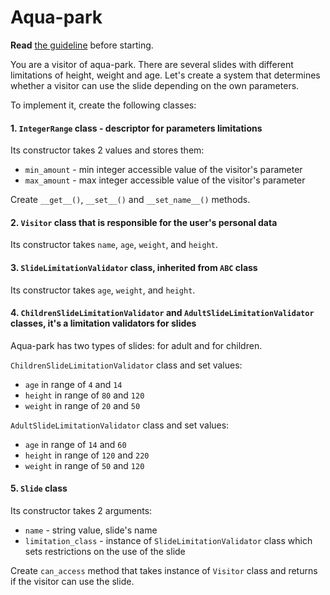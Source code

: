 # Aqua-park

**Read** [the guideline](https://github.com/mate-academy/py-task-guideline/blob/main/README.md) before starting.

You are a visitor of aqua-park. There are several slides with different limitations of height, weight and age. 
Let's create a system that determines whether a visitor can use the slide depending on the own parameters.

To implement it, create the following classes:

#### 1. `IntegerRange` class - descriptor for parameters limitations
Its constructor takes 2 values and stores them:
   - `min_amount` - min integer accessible value of the visitor's parameter
   - `max_amount` - max integer accessible value of the visitor's parameter

Create `__get__()`, `__set__()` and `__set_name__()` methods.


#### 2. `Visitor` class that is responsible for the user's personal data
Its constructor takes `name`, `age`, `weight`, and `height`.


#### 3. `SlideLimitationValidator` class, inherited from `ABC` class
Its constructor takes `age`, `weight`, and `height`.


#### 4. `ChildrenSlideLimitationValidator` and `AdultSlideLimitationValidator` classes, it's a limitation validators for slides 
Aqua-park has two types of slides: for adult and for children.

`ChildrenSlideLimitationValidator` class and set values:
   - `age` in range of `4` and `14`
   - `height` in range of `80` and `120`
   - `weight` in range of `20` and `50`

`AdultSlideLimitationValidator` class and set values:
   - `age` in range of `14` and `60`
   - `height` in range of `120` and `220`
   - `weight` in range of `50` and `120`
 

#### 5. `Slide` class
Its constructor takes 2 arguments:
   - `name` - string value, slide's name
   - `limitation_class` - instance of `SlideLimitationValidator` class which sets restrictions on the use of the slide

Create `can_access` method that takes instance of `Visitor` class and returns if the visitor can use the slide.
